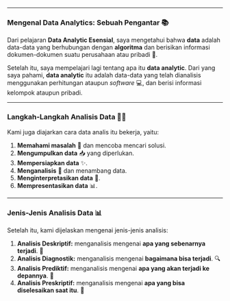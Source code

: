 

---

### **Mengenal Data Analytics: Sebuah Pengantar** 📚

Dari pelajaran **Data Analytic Esensial**, saya mengetahui bahwa **data** adalah data-data yang berhubungan dengan **algoritma** dan berisikan informasi dokumen-dokumen suatu perusahaan atau pribadi 📁.

Setelah itu, saya mempelajari lagi tentang apa itu **data analytic**. Dari yang saya pahami, **data analytic** itu adalah data-data yang telah dianalisis menggunakan perhitungan ataupun *software* 💻, dan berisi informasi kelompok ataupun pribadi.

---

### **Langkah-Langkah Analisis Data** 👩‍💻

Kami juga diajarkan cara data analis itu bekerja, yaitu:
1.  **Memahami masalah** 🤔 dan mencoba mencari solusi.
2.  **Mengumpulkan data** 📥 yang diperlukan.
3.  **Mempersiapkan data** ✨.
4.  **Menganalisis** 🔬 dan menambang data.
5.  **Menginterpretasikan data** 📖.
6.  **Mempresentasikan data** 📊.

---

### **Jenis-Jenis Analisis Data** 📊

Setelah itu, kami dijelaskan mengenai jenis-jenis analisis:
1.  **Analisis Deskriptif:** menganalisis mengenai **apa yang sebenarnya terjadi**. 🧐
2.  **Analisis Diagnostik:** menganalisis mengenai **bagaimana bisa terjadi**. 🔍
3.  **Analisis Prediktif:** menganalisis mengenai **apa yang akan terjadi ke depannya**. 🔮
4.  **Analisis Preskriptif:** menganalisis mengenai **apa yang bisa diselesaikan saat itu**. 🎯
